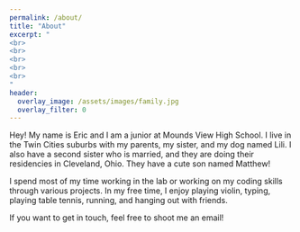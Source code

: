 ```yaml
---
permalink: /about/
title: "About"
excerpt: "
<br>
<br>
<br>
<br>
<br>
"
header:
  overlay_image: /assets/images/family.jpg
  overlay_filter: 0
---
```

Hey! My name is Eric and I am a junior at Mounds View High School. I live in the Twin Cities suburbs with my parents, my sister, and my dog named Lili. I also have a second sister who is married, and they are doing their residencies in Cleveland, Ohio. They have a cute son named Matthew!

I spend most of my time working in the lab or working on my coding skills through various projects. In my free time, I enjoy playing violin, typing, playing table tennis, running, and hanging out with friends.

If you want to get in touch, feel free to shoot me an email!
